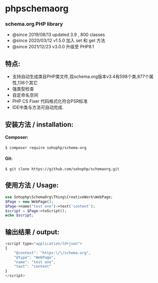 # phpschemaorg

###  schema.org PHP library


- @since 2019/08/13 updated 3.9  ,  800 classes
- @since 2020/03/12 v1.5.0   加入 set 和 get 方法
- @since 2021/12/23 v3.0.0 升级至 PHP8.1

## 特点:

- 支持自动生成类目PHP类文件,现schema.org版本v3.4有598个类,877个属性,136个其它
- 强类型检查
- 自定命名空间
- PHP CS Fixer 代码格式化符合PSR标准
- IDE中类与方法可自动完成.

## 安装方法 / installation: 

#### Composer:

```shell 
$ composer require sohophp/schema-org 
```

#### Git: 
```shell
$ git clone https://github.com/sohophp/schemaorg.git
``` 

## 使用方法 / Usage: 

```PHP
use Sohophp\SchemaOrg\Thing\CreativeWork\WebPage;
$Page = new WebPage();
$Page->name("test one")->text('content');
$script = $Page->toScript();
echo $script;
``` 

## 输出结果 / output: 

```javascript
<script type="application/ld+json">
{
    "@context": "https:\/\/schema.org",
    "@type": "WebPage",
    "name": "test one",
    "text": "content"
}
</script>
```



